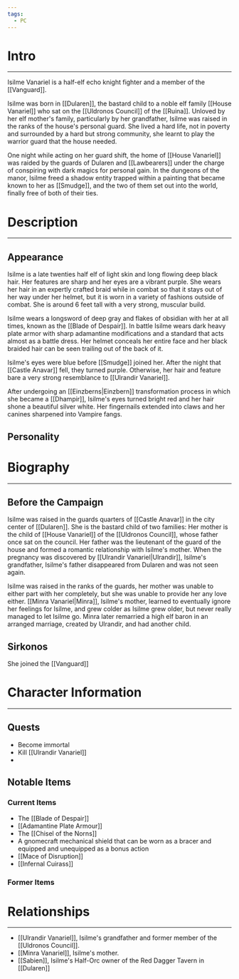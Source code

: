 ```yaml
---
tags:
  - PC
---
```

# Intro
---
Isilme Vanariel is a half-elf echo knight fighter and a member of the [[Vanguard]].

Isilme was born in [[Dularen]], the bastard child to a noble elf family [[House Vanariel]] who sat on the [[Uldronos Council]] of the [[Ruina]]. Unloved by her elf mother's family, particularly by her grandfather, Isilme was raised in the ranks of the house's personal guard. She lived a hard life, not in poverty and surrounded by a hard but strong community, she learnt to play the warrior guard that the house needed.

One night while acting on her guard shift, the home of [[House Vanariel]] was raided by the guards of Dularen and [[Lawbearers]] under the charge of conspiring with dark magics for personal gain. In the dungeons of the manor, Isilme freed a shadow entity trapped within a painting that became known to her as [[Smudge]], and the two of them set out into the world, finally free of both of their ties.
# Description
---
## Appearance
Isilme is a late twenties half elf of light skin and long flowing deep black hair. Her features are sharp and her eyes are a vibrant purple. She wears her hair in an expertly crafted braid while in combat so that it stays out of her way under her helmet, but it is worn in a variety of fashions outside of combat. She is around 6 feet tall with a very strong, muscular build.

Isilme wears a longsword of deep gray and flakes of obsidian with her at all times, known as the [[Blade of Despair]]. In battle Isilme wears dark heavy plate armor with sharp adamantine modifications and a standard that acts almost as a battle dress. Her helmet conceals her entire face and her black braided hair can be seen trailing out of the back of it.

Isilme's eyes were blue before [[Smudge]] joined her. After the night that [[Castle Anavar]] fell, they turned purple. Otherwise, her hair and feature bare a very strong resemblance to [[Ulrandir Vanariel]].

After undergoing an [[Einzberns|Einzbern]] transformation process in which she became a [[Dhampir]], Isilme's eyes turned bright red and her hair shone a beautiful silver white. Her fingernails extended into claws and her canines sharpened into Vampire fangs.
## Personality
# Biography
---
## Before the Campaign
Isilme was raised in the guards quarters of [[Castle Anavar]] in the city center of [[Dularen]]. She is the bastard child of two families: Her mother is the child of [[House Vanariel]] of the [[Uldronos Council]], whose father once sat on the council. Her father was the lieutenant of the guard of the house and formed a romantic relationship with Isilme's mother. When the pregnancy was discovered by [[Ulrandir Vanariel|Ulrandir]], Isilme's grandfather, Isilme's father disappeared from Dularen and was not seen again. 

Isilme was raised in the ranks of the guards, her mother was unable to either part with her completely, but she was unable to provide her any love either. [[Minra Vanariel|Minra]], Isilme's mother, learned to eventually ignore her feelings for Isilme, and grew colder as Isilme grew older, but never really managed to let Isilme go. Minra later remarried a high elf baron in an arranged marriage, created by Ulrandir, and had another child.
## Sirkonos
She joined the [[Vanguard]]
# Character Information
---
## Quests
- Become immortal
- Kill [[Ulrandir Vanariel]]
- 
## Notable Items
### Current Items
- The [[Blade of Despair]]
- [[Adamantine Plate Armour]]
- The [[Chisel of the Norns]]
- A gnomecraft mechanical shield that can be worn as a bracer and equipped and unequipped as a bonus action
- [[Mace of Disruption]]
- [[Infernal Cuirass]]
### Former Items
# Relationships
---
- [[Ulrandir Vanariel]], Isilme's grandfather and former member of the [[Uldronos Council]].
- [[Minra Vanariel]], Isilme's mother.
- [[Sabien]], Isilme's Half-Orc owner of the Red Dagger Tavern in [[Dularen]]
